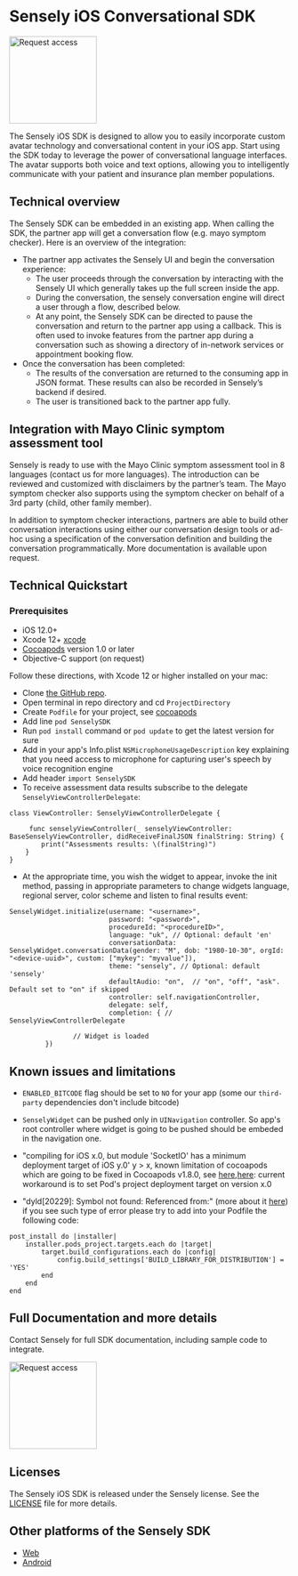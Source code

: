 # Sensely iOS Conversational SDK

<a href="https://docs.google.com/forms/d/e/1FAIpQLSd0IG28QiYD-_BChDa0OrV3BgAzFJawFvTy6WZFPhmyUb9PCQ/viewform?usp=sf_link"><img src="https://cl.ly/ca1a088639e6/request-access-button.png" alt="Request access" width="157"></a>

The Sensely iOS SDK is designed to allow you to easily incorporate custom avatar technology and conversational content in your iOS app. Start using the SDK today to leverage the power of conversational language interfaces. The avatar supports both voice and text options, allowing you to intelligently communicate with your patient and insurance plan member populations.

## Technical overview

The Sensely SDK can be embedded in an existing app. When calling the SDK, the partner app will get a conversation flow (e.g. mayo symptom checker). Here is an overview of the integration:

* The partner app activates the Sensely UI and begin the conversation experience:
    * The user proceeds through the conversation by interacting with the Sensely UI which generally takes up the full screen inside the app.
    * During the conversation, the sensely conversation engine will direct a user through a flow, described below.
    * At any point, the Sensely SDK can be directed to pause the conversation and return to the partner app using a callback. This is often used to invoke features from the partner app during a conversation such as showing a directory of in-network services or appointment booking flow. 
* Once the conversation has been completed:
    * The results of the conversation are returned to the consuming app in JSON format. These results can also be recorded in Sensely’s backend if desired.
    * The user is transitioned back to the partner app fully.

## Integration with Mayo Clinic symptom assessment tool

Sensely is ready to use with the Mayo Clinic symptom assessment tool in 8 languages (contact us for more languages). The introduction can be reviewed and customized with disclaimers by the partner’s team. The Mayo symptom checker also supports using the symptom checker on behalf of a 3rd party (child, other family member).

In addition to symptom checker interactions, partners are able to build other conversation interactions using either our conversation design tools or ad-hoc using a specification of the conversation definition and building the conversation programmatically. More documentation is available upon request. 

## Technical Quickstart

### Prerequisites
- iOS 12.0+
- Xcode 12+ [xcode]
- [Cocoapods][cocoapods] version 1.0 or later
- Objective-C support (on request)

Follow these directions, with Xcode 12 or higher installed on your mac:
* Clone [the GitHub repo](https://github.com/Sensely/SDK-iOS).
* Open terminal in repo directory and cd `ProjectDirectory`
* Create `Podfile` for your project, see [cocoapods](https://cocoapods.org/)
* Add line `pod SenselySDK` 
* Run `pod install` command or `pod update` to get the latest version for sure
* Add in your app's Info.plist `NSMicrophoneUsageDescription` key explaining that you need access to microphone for capturing user's speech by voice recognition engine
* Add header `import SenselySDK`
* To receive assessment data results subscribe to the delegate `SenselyViewControllerDelegate`:
```
class ViewController: SenselyViewControllerDelegate {
	
	 func senselyViewController(_ senselyViewController: BaseSenselyViewController, didReceiveFinalJSON finalString: String) {
		print("Assessments results: \(finalString)")
    }
}
```
* At the appropriate time, you wish the widget to appear, invoke the init method, passing in appropriate parameters to change widgets language, regional server, color scheme and listen to final results event:
```
SenselyWidget.initialize(username: "<username>",
                         password: "<password>",
                         procedureId: "<procedureID>",
                         language: "uk", // Optional: default 'en'
                         conversationData: SenselyWidget.conversationData(gender: "M", dob: "1980-10-30", orgId: "<device-uuid>", custom: ["mykey": "myvalue"]),
                         theme: "sensely", // Optional: default 'sensely'
                         defaultAudio: "on",  // "on", "off", "ask". Default set to "on" if skipped
                         controller: self.navigationController,
                         delegate: self,
                         completion: { // SenselyViewControllerDelegate
                
                // Widget is loaded
         })
```

## Known issues and limitations

- `ENABLED_BITCODE` flag should be set to `NO` for your app (some our `third-party` dependencies don't include bitcode)

- `SenselyWidget` can be pushed only in `UINavigation` controller. So app's root controller where widget is going to be pushed should be embeded in the navigation one.
- "compiling for iOS x.0, but module 'SocketIO' has a minimum deployment target of iOS y.0' y > x, known limitation of cocoapods which are going to be fixed in Cocoapods v1.8.0, see [here](https://github.com/CocoaPods/CocoaPods/issues/9105),[here](https://github.com/CocoaPods/CocoaPods/issues/10968): current workaround is to set Pod's project deployment target on version x.0
- "dyld[20229]: Symbol not found: Referenced from:" (more about it [here](https://github.com/CocoaPods/CocoaPods/issues/9775)) if you see such type of error please try to add into your Podfile the following code:
```
post_install do |installer|
	installer.pods_project.targets.each do |target|
		target.build_configurations.each do |config|
			config.build_settings['BUILD_LIBRARY_FOR_DISTRIBUTION'] = 'YES'
		end
	end
end
```



## Full Documentation and more details

  Contact Sensely for full SDK documentation, including sample code to integrate.
  
  <a href="https://docs.google.com/forms/d/e/1FAIpQLSd0IG28QiYD-_BChDa0OrV3BgAzFJawFvTy6WZFPhmyUb9PCQ/viewform?usp=sf_link"><img src="https://cl.ly/ca1a088639e6/request-access-button.png" alt="Request access" width="157"></a>

## Licenses

The Sensely iOS SDK is released under the Sensely license. See the [LICENSE] file for more details.

[LICENSE]: https://github.com/Sensely/SDK-iOS/blob/master/LICENSE
[cocoapods]: https://cocoapods.org/
[xcode]: https://developer.apple.com/xcode/
[documentation page]: https://sensely.github.io/SDK-iOS/

## Other platforms of the Sensely SDK
* [Web](https://github.com/Sensely/SDK-Web/)
* [Android](https://github.com/Sensely/SDK-Android)
